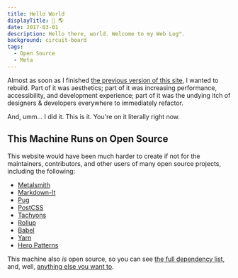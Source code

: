 ```yaml
---
title: Hello World
displayTitle: 👋 🌎
date: 2017-03-01
description: Hello there, world. Welcome to my Web Log™.
background: circuit-board
tags:
  - Open Source
  - Meta
---
```


Almost as soon as I finished [the previous version of this site](http://576f15a6d6865d23c5338933--lowmess.netlify.com/), I wanted to rebuild. Part of it was aesthetics; part of it was increasing performance, accessibility, and development experience; part of it was the undying itch of designers & developers everywhere to immediately refactor.

And, umm... I did it. This is it. You're on it literally right now.

## This Machine Runs on Open Source

This website would have been much harder to create if not for the maintainers, contributors, and other users of many open source projects, including the following:

* [Metalsmith](http://metalsmith.io)
* [Markdown-It](https://markdown-it.github.io/)
* [Pug](https://pugjs.org)
* [PostCSS](http://postcss.org/)
* [Tachyons](http://tachyons.io/)
* [Rollup](http://rollupjs.org/)
* [Babel](https://babeljs.io)
* [Yarn](https://yarnpkg.com)
* [Hero Patterns](http://heropatterns.com)

This machine also _is_ open source, so you can see [the full dependency list](https://github.com/lowmess/lowmess/blob/develop/package.json), and, well, [anything else you want to](https://github.com/lowmess/lowmess).
